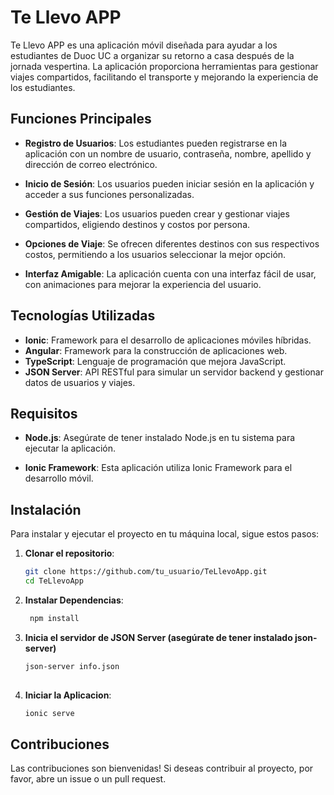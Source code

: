 # Te Llevo APP

Te Llevo APP es una aplicación móvil diseñada para ayudar a los estudiantes de Duoc UC a organizar su retorno a casa después de la jornada vespertina. La aplicación proporciona herramientas para gestionar viajes compartidos, facilitando el transporte y mejorando la experiencia de los estudiantes.

## Funciones Principales

- **Registro de Usuarios**: Los estudiantes pueden registrarse en la aplicación con un nombre de usuario, contraseña, nombre, apellido y dirección de correo electrónico.
  
- **Inicio de Sesión**: Los usuarios pueden iniciar sesión en la aplicación y acceder a sus funciones personalizadas.

- **Gestión de Viajes**: Los usuarios pueden crear y gestionar viajes compartidos, eligiendo destinos y costos por persona.

- **Opciones de Viaje**: Se ofrecen diferentes destinos con sus respectivos costos, permitiendo a los usuarios seleccionar la mejor opción.

- **Interfaz Amigable**: La aplicación cuenta con una interfaz fácil de usar, con animaciones para mejorar la experiencia del usuario.

## Tecnologías Utilizadas

- **Ionic**: Framework para el desarrollo de aplicaciones móviles híbridas.
- **Angular**: Framework para la construcción de aplicaciones web.
- **TypeScript**: Lenguaje de programación que mejora JavaScript.
- **JSON Server**: API RESTful para simular un servidor backend y gestionar datos de usuarios y viajes.

## Requisitos

- **Node.js**: Asegúrate de tener instalado Node.js en tu sistema para ejecutar la aplicación.

- **Ionic Framework**: Esta aplicación utiliza Ionic Framework para el desarrollo móvil.

## Instalación

Para instalar y ejecutar el proyecto en tu máquina local, sigue estos pasos:

1. **Clonar el repositorio**:
     ```bash
     git clone https://github.com/tu_usuario/TeLlevoApp.git
     cd TeLlevoApp
  
2. **Instalar Dependencias**:
    ```bash
     npm install
4. **Inicia el servidor de JSON Server (asegúrate de tener instalado json-server)**

    ```bash
    json-server info.json
  
3. **Iniciar la Aplicacion**:
    ```bash
    ionic serve

## Contribuciones

Las contribuciones son bienvenidas! Si deseas contribuir al proyecto, por favor, abre un issue o un pull request.
